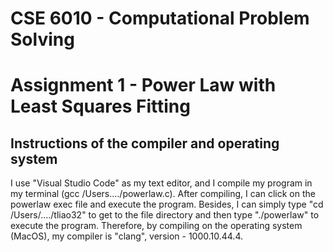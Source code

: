 # CSE 6010 - Computational Problem Solving
# Assignment 1 - Power Law with Least Squares Fitting

## Instructions of the compiler and operating system 

 I use "Visual Studio Code" as my text editor, and I compile my program in my terminal (gcc /Users..../powerlaw.c). After compiling, I can click on the powerlaw exec file and execute the program. Besides, I can simply type "cd /Users/..../tliao32" to get to the file directory and then type "./powerlaw" to execute the program. Therefore, by compiling on the operating system (MacOS), my compiler is "clang", version - 1000.10.44.4.

    